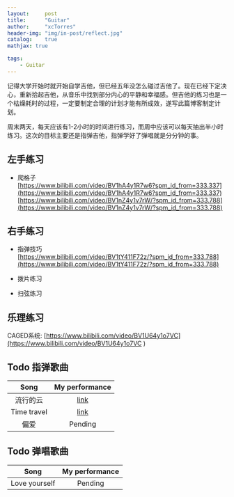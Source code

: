 ```yaml
---
layout:     post
title:      "Guitar"
author:     "xcTorres"
header-img: "img/in-post/reflect.jpg"
catalog:    true
mathjax: true

tags:
    - Guitar
---  
```


记得大学开始时就开始自学吉他，但已经五年没怎么碰过吉他了。现在已经下定决心，重新拾起吉他，从音乐中找到部分内心的平静和幸福感。但吉他的练习也是一个枯燥耗时的过程，一定要制定合理的计划才能有所成效，遂写此篇博客制定计划。    

周末两天，每天应该有1-2小时的时间进行练习，而周中应该可以每天抽出半小时练习。这次的目标主要还是指弹吉他，指弹学好了弹唱就是分分钟的事。  

## 左手练习
- 爬格子  
[https://www.bilibili.com/video/BV1hA4y1R7w6?spm_id_from=333.337](https://www.bilibili.com/video/BV1hA4y1R7w6?spm_id_from=333.337)  
[https://www.bilibili.com/video/BV1nZ4y1v7rW/?spm_id_from=333.788](https://www.bilibili.com/video/BV1nZ4y1v7rW/?spm_id_from=333.788)


## 右手练习  
- 指弹技巧  
[https://www.bilibili.com/video/BV1tY411F72z/?spm_id_from=333.788](https://www.bilibili.com/video/BV1tY411F72z/?spm_id_from=333.788)

- 拨片练习


- 扫弦练习


## 乐理练习  
CAGED系统: [https://www.bilibili.com/video/BV1U64y1o7VC](https://www.bilibili.com/video/BV1U64y1o7VC )  



## Todo 指弹歌曲

|  Song    |  My performance |  
|:--------:|    :------:     |  
| 流行的云  |   [link](https://www.bilibili.com/video/BV1L8411j7zV/?vd_source=885072747156d73817fc60cd40a9d16d) |  
| Time travel  |  [link](https://www.bilibili.com/video/BV1K24y1y7YS/?vd_source=885072747156d73817fc60cd40a9d16d) |    
| 偏爱  |  Pending | 


## Todo 弹唱歌曲

|  Song    |  My performance |  
|:--------:|    :------:     |  
| Love yourself  |   Pending |  









